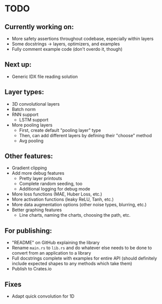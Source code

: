 # TODO

## Currently working on:

-   More safety assertions throughout codebase, especially within layers
-   Some docstrings -> layers, optimizers, and examples
-   Fully comment example code (don't overdo it, though)

## Next up:

-   Generic IDX file reading solution

## Layer types:

-   3D convolutional layers
-   Batch norm
-   RNN support
    -   LSTM support
-   More pooling layers
    -   First, create default "pooling layer" type
    -   Then, can add different layers by defining their "choose" method
    -   Avg pooling

## Other features:

-   Gradient clipping
-   Add more debug features
    -   Pretty layer printouts
    -   Complete random seeding, too
    -   Additional logging for debug mode
-   More loss functions (MAE, Huber Loss, etc.)
-   More activation functions (leaky ReLU, Tanh, etc.)
-   More data augmentation options (other noise types, blurring, etc.)
-   Better graphing features
    -   Line charts, naming the charts, choosing the path, etc.

## For publishing:

-   "README" on GitHub explaining the library
-   Rename `main.rs` to `lib.rs` and do whatever else needs to be done to convert from
    an application to a library
-   Full docstrings complete with examples for entire API (should definitely include expected shapes to any methods which take them)
-   Publish to Crates.io

## Fixes

-   Adapt quick convolution for 1D
